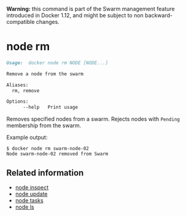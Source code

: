 <!--[metadata]>
+++
title = "node rm"
description = "The node rm command description and usage"
keywords = ["node, remove"]
[menu.main]
parent = "smn_cli"
+++
<![end-metadata]-->

**Warning:** this command is part of the Swarm management feature introduced in Docker 1.12, and might be subject to non backward-compatible changes.

# node rm

```markdown
Usage:  docker node rm NODE [NODE...]

Remove a node from the swarm

Aliases:
  rm, remove

Options:
      --help   Print usage
```

Removes specified nodes from a swarm. Rejects nodes with `Pending`
membership from the swarm.


Example output:

    $ docker node rm swarm-node-02
    Node swarm-node-02 removed from Swarm


## Related information

* [node inspect](node_inspect.md)
* [node update](node_update.md)
* [node tasks](node_tasks.md)
* [node ls](node_ls.md)
